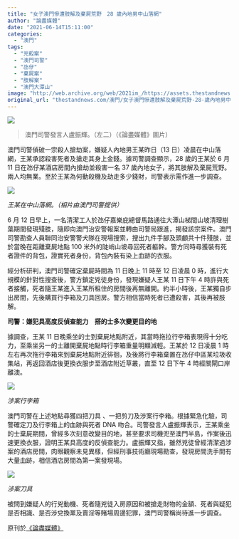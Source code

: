 ```yaml
---
title: "女子澳門慘遭肢解及棄屍荒野　28 歲內地男中山落網"
author: "論盡媒體"
date: "2021-06-14T15:11:00"
categories:
  - "澳門"
tags:
  - "兇殺案"
  - "澳門司警"
  - "氹仔"
  - "棄屍案"
  - "肢解案"
  - "澳門大潭山"
image: "http://web.archive.org/web/2021im_/https://assets.thestandnews.com/media/photos/0_WlaGM.png"
original_url: "thestandnews.com/澳門/女子澳門慘遭肢解及棄屍荒野-28-歲內地男中山落網"
---
```

![](http://web.archive.org/web/2021im_/https://assets.thestandnews.com/media/photos/0_WlaGM.png)
> 澳門司警發言人盧振輝。（左二）（《論盡媒體》圖片）

澳門司警偵破一宗殺人搶劫案，嫌疑人內地男王某昨日（13 日）凌晨在中山落網，王某承認殺害死者及搶走其身上金錢。據司警調查顯示，28 歲的王某於 6 月 11 日在氹仔某酒店房間內搶劫並殺害一名 37 歲內地女子，將其肢解及棄屍荒野。兩人均無業。至於王某為何動殺機及劫走多少錢財，司警表示需作進一步調查。

_![](http://web.archive.org/web/2021im_/https://aamacau.com/files/uploads/2021/06/aamacau-photo-210613_0613_1316-3.jpg)_

_王某在中山落網。（相片由澳門司警提供）_

6 月 12 日早上，一名清潔工人於氹仔嘉樂庇總督馬路通往大潭山梯間山坡清理樹葉期間發現殘肢，隨即向澳門治安警報案並轉由司警局跟進，揭發該宗案件。澳門司警勘查人員聯同治安警警犬隊在現場搜索，搜出九件手腳及頭顱共十件殘肢，並於當晚在距離棄屍地點 100 米外的陡峭山坡尋回死者軀幹。警方同時尋獲裝有死者證件的背包，證實死者身份，背包內裝有染上血跡的衣服。

經分析研判，澳門司警確定棄屍時間為 11 日晚上 11 時至 12 日凌晨 0 時，進行大規模的針對性搜查後，警方鎖定兇徒身份，發現嫌疑人王某 11 日下午 4 時許與死者接觸，死者隨王某進入王某所租住的房間後再無離開。約半小時後，王某獨自步出房間，先後購買行李箱及刀具回房。警方相信當時死者已遭殺害，其後再被肢解。

**司警：嫌犯具高度反偵查能力　搭的士多次變更目的地**

據調查，王某 11 日晚乘坐的士到棄屍地點附近，其當時拖拉行李箱表現得十分吃力，至乘坐另一的士離開棄屍地點時行李箱重量明顯減輕。王某於 12 日凌晨 1 時左右再次拖行李箱來到棄屍地點附近徘徊，及後將行李箱棄置在氹仔中區某垃圾收集站，再返回酒店後更換衣服步至酒店附近草叢，直至 12 日下午 4 時經關閘口岸離澳。

_![](http://web.archive.org/web/2021im_/https://aamacau.com/files/uploads/2021/06/aamacau-photo-210613_0613_1316-2.jpg)_

_涉案行李箱_

澳門司警在上述地點尋獲四把刀具 、一把剪刀及涉案行李箱。根據緊急化驗，司警確定刀及行李箱上的血跡與死者 DNA 吻合。司警發言人盧振輝表示，王某乘坐的士棄屍期間，曾經多次刻意改變目的地，甚至要求司機兜至澳門半島，作案後迅速更換衣服，證明王某具高度的反偵查能力。盧振輝又指，雖然兇徒曾經清潔過涉案的酒店房間，肉眼觀察未見異樣，但經刑事技術廳現場勘查，發現房間洗手間有大量血跡，相信酒店房間為第一案發現場。

_![](http://web.archive.org/web/2021im_/https://aamacau.com/files/uploads/2021/06/aamacau-photo-210613_0613_1316-1.jpg)_

_涉案刀具_

被問到嫌疑人的行兇動機、死者隨兇徒入房原因和被搶走財物的金額、死者與疑犯是否相識、是否涉兌換黨及賣淫等賭場周邊犯罪，澳門司警稱尚待進一步調查。

原刊於[《論盡媒體》](http://web.archive.org/web/20211229063812/https://aamacau.com/2021/06/13/%E5%A5%B3%E5%AD%90%E6%85%98%E9%81%AD%E8%82%A2%E8%A7%A3%E5%8F%8A%E6%A3%84%E5%B1%8D%E8%8D%92%E9%87%8E/)